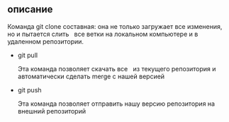 ## описание
Команда git clone составная: она не только
загружает все изменения, но и пытается слить  
все ветки на локальном компьютере и в
удаленном репозитории.


* git pull

    Эта команда позволяет скачать все  
из текущего репозитория и автоматически
сделать merge с нашей версией

* git push 

    Эта команда позволяет отправить нашу
версию репозитория на внешний
репозиторий